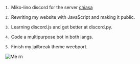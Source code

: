 
```1.``` Miko-lino discord for the server [chiasa](https://discord.gg/fefSKDf)

```2.``` Rewriting my website with JavaScript and making it public.

```3.``` Learning discord.js and get better at discord.py. 

```4.``` Code a multipurpose bot in both langs.

```5.``` Finish my jailbreak theme weebport.


![Me rn](B33E7E70-A9D1-4690-B51B-5E76E7ACCE9B.jpeg)

